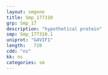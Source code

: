 ```yaml
---
layout: smgene
title: Smp_177310
grp: Smp_17
description: "hypothetical protein"
smp: Smp_177310.1
uniprot: "G4VIF1"
length:   720
cdd: "ns"
kk: ns
categories: sm
---
```


